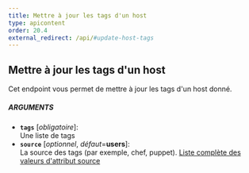 ```yaml
---
title: Mettre à jour les tags d'un host
type: apicontent
order: 20.4
external_redirect: /api/#update-host-tags
---
```


## Mettre à jour les tags d'un host
Cet endpoint vous permet de mettre à jour les tags d'un host donné.

##### ARGUMENTS
* **`tags`** [*obligatoire*]:  
    Une liste de tags
* **`source`** [*optionnel*, *défaut*=**users**]:  
    La source des tags (par exemple, chef, puppet).
    [Liste complète des valeurs d'attribut source](/integrations/faq/list-of-api-source-attribute-value)

